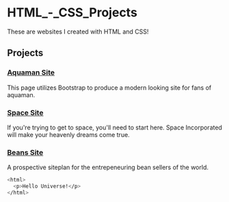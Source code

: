 # HTML_-_CSS_Projects

These are websites I created with HTML and CSS!

## Projects

### [Aquaman Site](https://github.com/GenoSophy/HTML_-_CSS_Projects/tree/main/Sample_Projects/bootstrap4_project)

This page utilizes Bootstrap to produce a modern looking site for fans of aquaman.

### [Space Site](https://github.com/GenoSophy/HTML_-_CSS_Projects/tree/main/Sample_Projects/Project%20-%20Space%20example)

If you're trying to get to space, you'll need to start here. Space Incorporated will make your heavenly dreams come true.

### [Beans Site](https://github.com/GenoSophy/HTML_-_CSS_Projects/tree/main/Sample_Projects/Bean_site)

A prospective siteplan for the entrepeneuring bean sellers of the world.

```bash
<html>
  <p>Hello Universe!</p>
</html>
```

